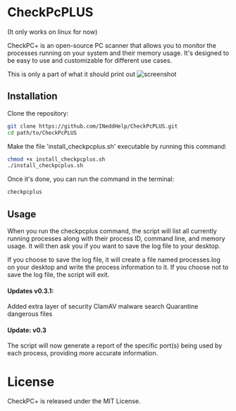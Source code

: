 # CheckPcPLUS

(It only works on linux for now)

CheckPC+ is an open-source PC scanner that allows you to monitor the processes running on your system and their memory usage. It's designed to be easy to use and customizable for different use cases.

This is only a part of what it should print out
![screenshot](https://i.postimg.cc/zXBBTWBD/Screenshot-from-2023-04-20-16-16-59.png)
## Installation

Clone the repository:
```bash
git clone https://github.com/INeddHelp/CheckPcPLUS.git
cd path/to/CheckPcPLUS
```

Make the file 'install_checkpcplus.sh' executable by running this command:
```bash
chmod +x install_checkpcplus.sh
./install_checkpcplus.sh
```

Once it's done, you can run the command in the terminal:
```bash
checkpcplus
```

## Usage

When you run the checkpcplus command, the script will list all currently running processes along with their process ID, command line, and memory usage. It will then ask you if you want to save the log file to your desktop.

If you choose to save the log file, it will create a file named processes.log on your desktop and write the process information to it. If you choose not to save the log file, the script will exit.

#### Updates v0.3.1:

Added extra layer of security
ClamAV malware search
Quarantine dangerous files

#### Update: v0.3

The script will now generate a report of the specific port(s) being used by each process, providing more accurate information.

# License

CheckPC+ is released under the MIT License.
